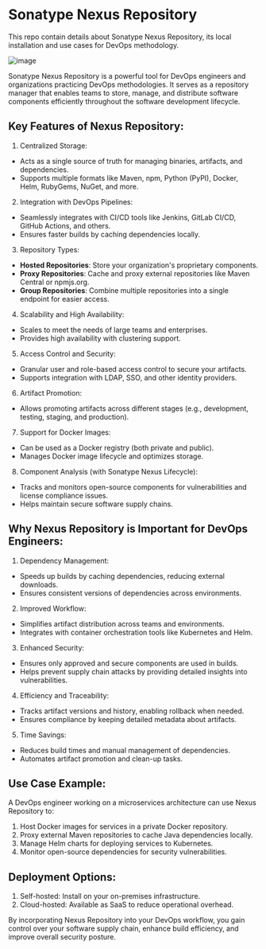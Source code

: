 # Sonatype Nexus Repository
This repo contain details about Sonatype Nexus Repository, its local installation and use cases for DevOps methodology.

![image](https://github.com/user-attachments/assets/cb569e6b-633e-44f6-9530-858ee4b86c0d)

Sonatype Nexus Repository is a powerful tool for DevOps engineers and organizations practicing DevOps methodologies. It serves as a repository manager that enables teams to store, manage, and distribute software components efficiently throughout the software development lifecycle.

## Key Features of Nexus Repository:
1. Centralized Storage:
 * Acts as a single source of truth for managing binaries, artifacts, and dependencies.
 * Supports multiple formats like Maven, npm, Python (PyPI), Docker, Helm, RubyGems, NuGet, and more.
  
2. Integration with DevOps Pipelines:
 * Seamlessly integrates with CI/CD tools like Jenkins, GitLab CI/CD, GitHub Actions, and others.
 * Ensures faster builds by caching dependencies locally.
    
3. Repository Types:

 * **Hosted Repositories**: Store your organization's proprietary components.
 * **Proxy Repositories**: Cache and proxy external repositories like Maven Central or npmjs.org.
 * **Group Repositories**: Combine multiple repositories into a single endpoint for easier access.

4. Scalability and High Availability:

 * Scales to meet the needs of large teams and enterprises.
 * Provides high availability with clustering support.

5. Access Control and Security:
 * Granular user and role-based access control to secure your artifacts.
 * Supports integration with LDAP, SSO, and other identity providers.

6. Artifact Promotion:

 * Allows promoting artifacts across different stages (e.g., development, testing, staging, and production).

7. Support for Docker Images:

 * Can be used as a Docker registry (both private and public).
 * Manages Docker image lifecycle and optimizes storage.

8. Component Analysis (with Sonatype Nexus Lifecycle):

 * Tracks and monitors open-source components for vulnerabilities and license compliance issues.
 * Helps maintain secure software supply chains.

## Why Nexus Repository is Important for DevOps Engineers:
1. Dependency Management:

  * Speeds up builds by caching dependencies, reducing external downloads.
  * Ensures consistent versions of dependencies across environments.

2. Improved Workflow:

  * Simplifies artifact distribution across teams and environments.
  * Integrates with container orchestration tools like Kubernetes and Helm.

3. Enhanced Security:

  * Ensures only approved and secure components are used in builds.
  * Helps prevent supply chain attacks by providing detailed insights into vulnerabilities.

4. Efficiency and Traceability:

  * Tracks artifact versions and history, enabling rollback when needed.
  * Ensures compliance by keeping detailed metadata about artifacts.

5. Time Savings:

  * Reduces build times and manual management of dependencies.
  * Automates artifact promotion and clean-up tasks.

## Use Case Example:
A DevOps engineer working on a microservices architecture can use Nexus Repository to:

1. Host Docker images for services in a private Docker repository.
2. Proxy external Maven repositories to cache Java dependencies locally.
3. Manage Helm charts for deploying services to Kubernetes.
4. Monitor open-source dependencies for security vulnerabilities.

## Deployment Options:
1. Self-hosted: Install on your on-premises infrastructure.
2. Cloud-hosted: Available as SaaS to reduce operational overhead.
   
By incorporating Nexus Repository into your DevOps workflow, you gain control over your software supply chain, enhance build efficiency, and improve overall security posture.


